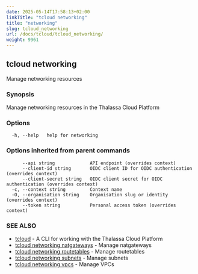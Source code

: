 ```yaml
---
date: 2025-05-14T17:58:13+02:00
linkTitle: "tcloud networking"
title: "networking"
slug: tcloud_networking
url: /docs/tcloud/tcloud_networking/
weight: 9961
---
```

## tcloud networking

Manage networking resources

### Synopsis

Manage networking resources in the Thalassa Cloud Platform

### Options

```
  -h, --help   help for networking
```

### Options inherited from parent commands

```
      --api string             API endpoint (overrides context)
      --client-id string       OIDC client ID for OIDC authentication (overrides context)
      --client-secret string   OIDC client secret for OIDC authentication (overrides context)
  -c, --context string         Context name
  -O, --organisation string    Organisation slug or identity (overrides context)
      --token string           Personal access token (overrides context)
```

### SEE ALSO

* [tcloud](/docs/tcloud/tcloud/)	 - A CLI for working with the Thalassa Cloud Platform
* [tcloud networking natgateways](/docs/tcloud/tcloud_networking_natgateways/)	 - Manage natgateways
* [tcloud networking routetables](/docs/tcloud/tcloud_networking_routetables/)	 - Manage routetables
* [tcloud networking subnets](/docs/tcloud/tcloud_networking_subnets/)	 - Manage subnets
* [tcloud networking vpcs](/docs/tcloud/tcloud_networking_vpcs/)	 - Manage VPCs

